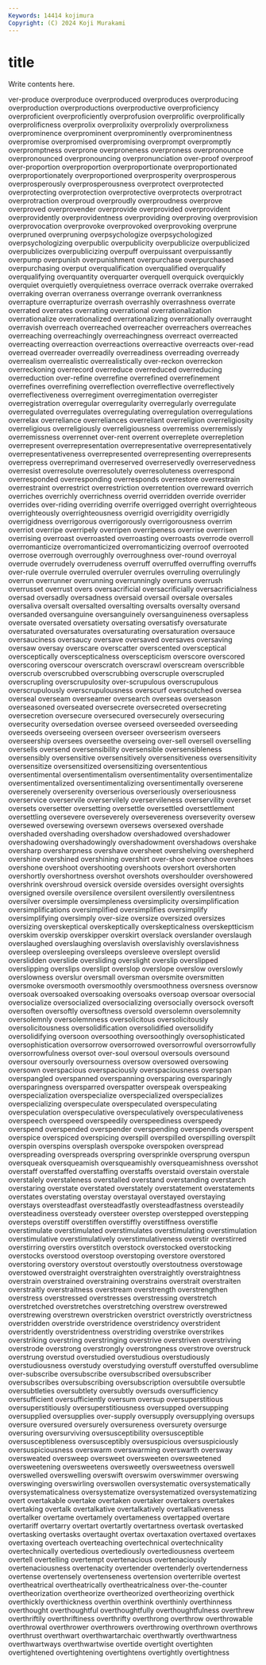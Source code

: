 ```yaml
---
Keywords: 14414 kojimura
Copyright: (C) 2024 Koji Murakami
---
```


# title

Write contents here.



ver-produce overproduce overproduced overproduces overproducing overproduction overproductions overproductive overproficiency overproficient
overproficiently overprofusion overprolific overprolifically overprolificness overprolix overprolixity overprolixly overprolixness overprominence
overprominent overprominently overprominentness overpromise overpromised overpromising overprompt overpromptly overpromptness overprone
overproneness overproness overpronounce overpronounced overpronouncing overpronunciation over-proof overproof over-proportion overproportion
overproportionate overproportionated overproportionately overproportioned overprosperity overprosperous overprosperously overprosperousness overprotect overprotected
overprotecting overprotection overprotective overprotects overprotract overprotraction overproud overproudly overproudness overprove
overproved overprovender overprovide overprovided overprovident overprovidently overprovidentness overproviding overproving overprovision
overprovocation overprovoke overprovoked overprovoking overprune overpruned overpruning overpsychologize overpsychologized overpsychologizing
overpublic overpublicity overpublicize overpublicized overpublicizes overpublicizing overpuff overpuissant overpuissantly overpump
overpunish overpunishment overpurchase overpurchased overpurchasing overput overqualification overqualified overqualify overqualifying
overquantity overquarter overquell overquick overquickly overquiet overquietly overquietness overrace overrack
overrake overraked overraking overran overraness overrange overrank overrankness overrapture overrapturize
overrash overrashly overrashness overrate overrated overrates overrating overrational overrationalization overrationalize
overrationalized overrationalizing overrationally overraught overravish overreach overreached overreacher overreachers overreaches
overreaching overreachingly overreachingness overreact overreacted overreacting overreaction overreactions overreactive overreacts
over-read overread overreader overreadily overreadiness overreading overready overrealism overrealistic overrealistically
over-reckon overreckon overreckoning overrecord overreduce overreduced overreducing overreduction over-refine overrefine
overrefined overrefinement overrefines overrefining overreflection overreflective overreflectively overreflectiveness overregiment overregimentation
overregister overregistration overregular overregularity overregularly overregulate overregulated overregulates overregulating overregulation
overregulations overrelax overreliance overreliances overreliant overreligion overreligiosity overreligious overreligiously overreligiousness
overremiss overremissly overremissness overrennet over-rent overrent overreplete overrepletion overrepresent overrepresentation
overrepresentative overrepresentatively overrepresentativeness overrepresented overrepresenting overrepresents overrepress overreprimand overreserved overreservedly
overreservedness overresist overresolute overresolutely overresoluteness overrespond overresponded overresponding overresponds overrestore
overrestrain overrestraint overrestrict overrestriction overretention overreward overrich overriches overrichly overrichness
overrid overridden override overrider overrides over-riding overriding overrife overrigged overright
overrighteous overrighteously overrighteousness overrigid overrigidity overrigidly overrigidness overrigorous overrigorously overrigorousness
overrim overriot overripe overripely overripen overripeness overrise overrisen overrising overroast
overroasted overroasting overroasts overrode overroll overromanticize overromanticized overromanticizing overroof overrooted
overrose overrough overroughly overroughness over-round overroyal overrude overrudely overrudeness overruff
overruffed overruffing overruffs over-rule overrule overruled overruler overrules overruling overrulingly
overrun overrunner overrunning overrunningly overruns overrush overrusset overrust overs oversacrificial
oversacrificially oversacrificialness oversad oversadly oversadness oversaid oversail oversale oversales oversaliva
oversalt oversalted oversalting oversalts oversalty oversand oversanded oversanguine oversanguinely oversanguineness
oversapless oversate oversated oversatiety oversating oversatisfy oversaturate oversaturated oversaturates oversaturating
oversaturation oversauce oversauciness oversaucy oversave oversaved oversaves oversaving oversaw oversay
overscare overscatter overscented oversceptical oversceptically overscepticalness overscepticism overscore overscored overscoring
overscour overscratch overscrawl overscream overscribble overscrub overscrubbed overscrubbing overscruple overscrupled
overscrupling overscrupulosity over-scrupulous overscrupulous overscrupulously overscrupulousness overscurf overscutched oversea overseal
overseam overseamer oversearch overseas overseason overseasoned overseated oversecrete oversecreted oversecreting
oversecretion oversecure oversecured oversecurely oversecuring oversecurity oversedation oversee overseed overseeded
overseeding overseeds overseeing overseen overseer overseerism overseers overseership oversees overseethe
overseing over-sell oversell overselling oversells oversend oversensibility oversensible oversensibleness oversensibly
oversensitive oversensitively oversensitiveness oversensitivity oversensitize oversensitized oversensitizing oversententious oversentimental oversentimentalism
oversentimentality oversentimentalize oversentimentalized oversentimentalizing oversentimentally overserene overserenely overserenity overserious overseriously
overseriousness overservice overservile overservilely overservileness overservility overset oversets oversetter oversetting
oversettle oversettled oversettlement oversettling oversevere overseverely oversevereness overseverity oversew oversewed
oversewing oversewn oversews oversexed overshade overshaded overshading overshadow overshadowed overshadower
overshadowing overshadowingly overshadowment overshadows overshake oversharp oversharpness overshave oversheet overshelving
overshepherd overshine overshined overshining overshirt over-shoe overshoe overshoes overshone overshoot
overshooting overshoots overshort overshorten overshortly overshortness overshot overshots overshoulder overshowered
overshrink overshroud oversick overside oversides oversight oversights oversigned oversile oversilence
oversilent oversilently oversilentness oversilver oversimple oversimpleness oversimplicity oversimplification oversimplifications oversimplified
oversimplifies oversimplify oversimplifying oversimply over-size oversize oversized oversizes oversizing overskeptical
overskeptically overskepticalness overskeptticism overskim overskip overskipper overskirt overslack overslander overslaugh
overslaughed overslaughing overslavish overslavishly overslavishness oversleep oversleeping oversleeps oversleeve overslept
overslid overslidden overslide oversliding overslight overslip overslipped overslipping overslips overslipt
overslop overslope overslow overslowly overslowness overslur oversmall oversman oversmite oversmitten
oversmoke oversmooth oversmoothly oversmoothness oversness oversnow oversoak oversoaked oversoaking oversoaks
oversoap oversoar oversocial oversocialize oversocialized oversocializing oversocially oversock oversoft oversoften
oversoftly oversoftness oversold oversolemn oversolemnity oversolemnly oversolemnness oversolicitous oversolicitously oversolicitousness
oversolidification oversolidified oversolidify oversolidifying oversoon oversoothing oversoothingly oversophisticated oversophistication oversorrow
oversorrowed oversorrowful oversorrowfully oversorrowfulness oversot over-soul oversoul oversouls oversound oversour
oversourly oversourness oversow oversowed oversowing oversown overspacious overspaciously overspaciousness overspan
overspangled overspanned overspanning oversparing oversparingly oversparingness oversparred overspatter overspeak overspeaking
overspecialization overspecialize overspecialized overspecializes overspecializing overspeculate overspeculated overspeculating overspeculation overspeculative
overspeculatively overspeculativeness overspeech overspeed overspeedily overspeediness overspeedy overspend overspended overspender
overspending overspends overspent overspice overspiced overspicing overspill overspilled overspilling overspilt
overspin overspins oversplash overspoke overspoken overspread overspreading overspreads overspring oversprinkle
oversprung overspun oversqueak oversqueamish oversqueamishly oversqueamishness oversshot overstaff overstaffed overstaffing
overstaffs overstaid overstain overstale overstalely overstaleness overstalled overstand overstanding overstarch
overstaring overstate overstated overstately overstatement overstatements overstates overstating overstay overstayal
overstayed overstaying overstays oversteadfast oversteadfastly oversteadfastness oversteadily oversteadiness oversteady oversteer
overstep overstepped overstepping oversteps overstiff overstiffen overstiffly overstiffness overstifle overstimulate
overstimulated overstimulates overstimulating overstimulation overstimulative overstimulatively overstimulativeness overstir overstirred overstirring
overstirs overstitch overstock overstocked overstocking overstocks overstood overstoop overstoping overstore
overstored overstoring overstory overstout overstoutly overstoutness overstowage overstowed overstraight overstraighten
overstraightly overstraightness overstrain overstrained overstraining overstrains overstrait overstraiten overstraitly overstraitness
overstream overstrength overstrengthen overstress overstressed overstresses overstressing overstretch overstretched overstretches
overstretching overstrew overstrewed overstrewing overstrewn overstricken overstrict overstrictly overstrictness overstridden
overstride overstridence overstridency overstrident overstridently overstridentness overstriding overstrike overstrikes overstriking
overstring overstringing overstrive overstriven overstriving overstrode overstrong overstrongly overstrongness overstrove
overstruck overstrung overstud overstudied overstudious overstudiously overstudiousness overstudy overstudying overstuff
overstuffed oversublime over-subscribe oversubscribe oversubscribed oversubscriber oversubscribes oversubscribing oversubscription oversubtile
oversubtle oversubtleties oversubtlety oversubtly oversuds oversufficiency oversufficient oversufficiently oversum oversup
oversuperstitious oversuperstitiously oversuperstitiousness oversupped oversupping oversupplied oversupplies over-supply oversupply oversupplying
oversups oversure oversured oversurely oversureness oversurety oversurge oversuring oversurviving oversusceptibility
oversusceptible oversusceptibleness oversusceptibly oversuspicious oversuspiciously oversuspiciousness overswarm overswarming overswarth oversway
oversweated oversweep oversweet oversweeten oversweetened oversweetening oversweetens oversweetly oversweetness overswell
overswelled overswelling overswift overswim overswimmer overswing overswinging overswirling overswollen oversystematic
oversystematically oversystematicalness oversystematize oversystematized oversystematizing overt overtakable overtake overtaken overtaker
overtakers overtakes overtaking overtalk overtalkative overtalkatively overtalkativeness overtalker overtame overtamely
overtameness overtapped overtare overtariff overtarry overtart overtartly overtartness overtask overtasked
overtasking overtasks overtaught overtax overtaxation overtaxed overtaxes overtaxing overteach overteaching
overtechnical overtechnicality overtechnically overtedious overtediously overtediousness overteem overtell overtelling overtempt
overtenacious overtenaciously overtenaciousness overtenacity overtender overtenderly overtenderness overtense overtensely overtenseness
overtension overterrible overtest overtheatrical overtheatrically overtheatricalness over-the-counter overtheorization overtheorize overtheorized
overtheorizing overthick overthickly overthickness overthin overthink overthinly overthinness overthought overthoughtful
overthoughtfully overthoughtfulness overthrew overthriftily overthriftiness overthrifty overthrong overthrow overthrowable overthrowal
overthrower overthrowers overthrowing overthrown overthrows overthrust overthwart overthwartarchaic overthwartly overthwartness
overthwartways overthwartwise overtide overtight overtighten overtightened overtightening overtightens overtightly overtightness
